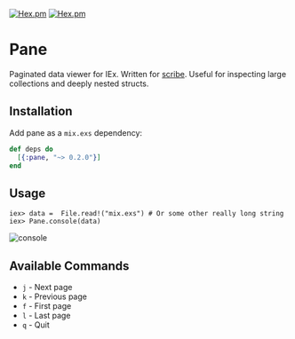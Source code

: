 [![Hex.pm](http://img.shields.io/hexpm/v/pane.svg)](https://hex.pm/packages/pane)
[![Hex.pm](http://img.shields.io/hexpm/dt/pane.svg)](https://hex.pm/packages/pane)

# Pane
Paginated data viewer for IEx. Written for [scribe](https://github.com/codedge-llc/scribe). Useful for inspecting large collections and
deeply nested structs.


## Installation

Add pane as a `mix.exs` dependency:
```elixir
def deps do
  [{:pane, "~> 0.2.0"}]
end
```

## Usage

    iex> data =  File.read!("mix.exs") # Or some other really long string
    iex> Pane.console(data)

![console](https://raw.githubusercontent.com/codedge-llc/pane/master/docs/console.png)

## Available Commands
* `j` - Next page
* `k` - Previous page
* `f` - First page
* `l` - Last page
* `q` - Quit
